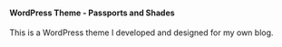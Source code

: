 #### WordPress Theme - Passports and Shades

This is a WordPress theme I developed and designed for my own blog.
